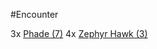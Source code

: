 #Encounter 

3x [Phade (7)](https://2e.aonprd.com/Monsters.aspx?ID=2975)
4x [Zephyr Hawk (3)](https://2e.aonprd.com/Monsters.aspx?ID=2973)
